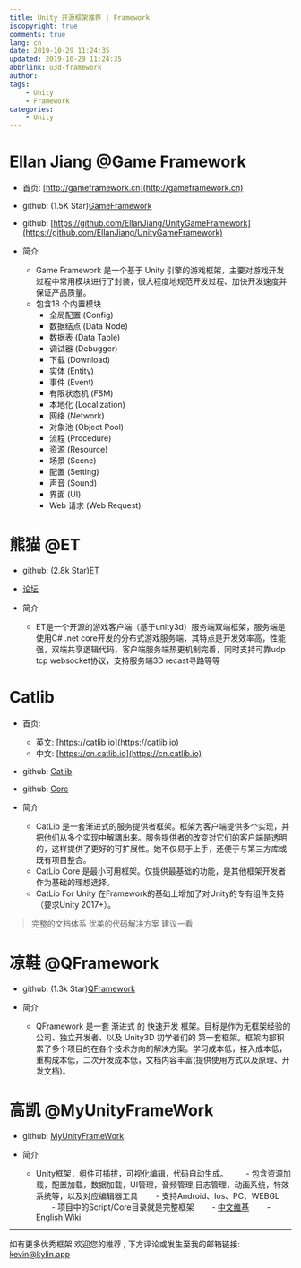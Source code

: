 ```yaml
---
title: Unity 开源框架推荐 | Framework 
iscopyright: true
comments: true
lang: cn
date: 2019-10-29 11:24:35
updated: 2019-10-29 11:24:35
abbrlink: u3d-framework
author:
tags:
	- Unity
	- Framework
categories:
	- Unity
---
```



# Ellan Jiang @Game Framework
- 首页: [http://gameframework.cn](http://gameframework.cn)
- github: (1.5K Star)[GameFramework](https://github.com/EllanJiang/GameFramework) 
- github: [https://github.com/EllanJiang/UnityGameFramework](https://github.com/EllanJiang/UnityGameFramework)

- 简介
	- Game Framework 是一个基于 Unity 引擎的游戏框架，主要对游戏开发过程中常用模块进行了封装，很大程度地规范开发过程、加快开发速度并保证产品质量。
	- 包含18 个内置模块
        - 全局配置 (Config)  
        - 数据结点 (Data Node) 
        - 数据表 (Data Table) 
        - 调试器 (Debugger) 
        - 下载 (Download) 
        - 实体 (Entity) 
        - 事件 (Event)  
        - 有限状态机 (FSM)  
        - 本地化 (Localization) 
        - 网络 (Network) 
        - 对象池 (Object Pool) 
        - 流程 (Procedure) 
        - 资源 (Resource) 
        - 场景 (Scene) 
        - 配置 (Setting) 
        - 声音 (Sound) 
        - 界面 (UI) 
        - Web 请求 (Web Request)


# 熊猫 @ET
- github: (2.8k Star)[ET](https://github.com/egametang/ET)

- [论坛](https://bbs.honorworkroom.com/forum.php)

- 简介
	- ET是一个开源的游戏客户端（基于unity3d）服务端双端框架，服务端是使用C# .net core开发的分布式游戏服务端，其特点是开发效率高，性能强，双端共享逻辑代码，客户端服务端热更机制完善，同时支持可靠udp tcp websocket协议，支持服务端3D recast寻路等等


# Catlib
- 首页:
	- 英文: [https://catlib.io](https://catlib.io)
	- 中文: [https://cn.catlib.io](https://cn.catlib.io)
- github: [Catlib](https://github.com/CatLib/CatLib)
- github: [Core](https://github.com/CatLib/Core)

- 简介
	- CatLib 是一套渐进式的服务提供者框架。框架为客户端提供多个实现，并把他们从多个实现中解耦出来。服务提供者的改变对它们的客户端是透明的，这样提供了更好的可扩展性。她不仅易于上手，还便于与第三方库或既有项目整合。
	- CatLib Core 是最小可用框架。仅提供最基础的功能，是其他框架开发者作为基础的理想选择。
	- CatLib For Unity 在Framework的基础上增加了对Unity的专有组件支持（要求Unity 2017+）。

> 完整的文档体系 优美的代码解决方案 建议一看


# 凉鞋 @QFramework
- github: (1.3k Star)[QFramework](https://github.com/liangxiegame/QFramework)

- 简介
	- QFramework 是一套 渐进式 的 快速开发 框架。目标是作为无框架经验的公司、独立开发者、以及 Unity3D 初学者们的 第一套框架。框架内部积累了多个项目的在各个技术方向的解决方案。学习成本低，接入成本低，重构成本低，二次开发成本低，文档内容丰富(提供使用方式以及原理、开发文档)。


# 高凯 @MyUnityFrameWork

- github: [MyUnityFrameWork](https://github.com/GaoKaiHaHa/MyUnityFrameWork)

- 简介
	- Unity框架，组件可插拔，可视化编辑，代码自动生成。
　　- 包含资源加载，配置加载，数据加载，UI管理，音频管理,日志管理，动画系统，特效系统等，以及对应编辑器工具
　　- 支持Android、Ios、PC、WEBGL
　　- 项目中的Script/Core目录就是完整框架
　　- [中文维基](https://github.com/GaoKaiHaHa/MyUnityFrameWork/wiki/%E9%A6%96%E9%A1%B5)
　　- [English Wiki](https://github.com/GaoKaiHaHa/MyUnityFrameWork/wiki)


---
如有更多优秀框架 欢迎您的推荐 , 下方评论或发生至我的邮箱链接: [kevin@kylin.app](mailto:kevin@kylin.app)




